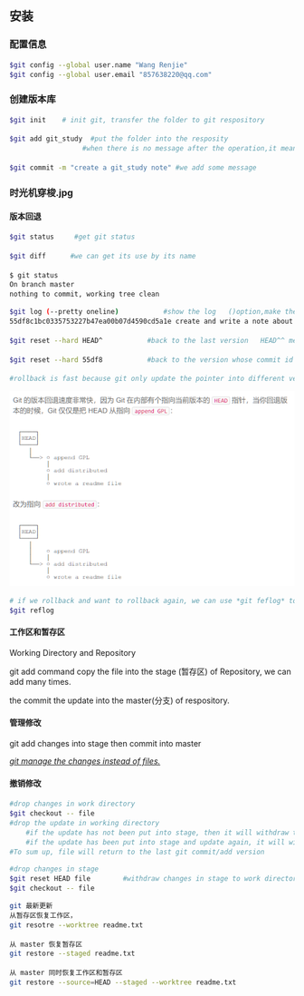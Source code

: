 ## 安装

### 配置信息

```bash
$git config --global user.name "Wang Renjie"
$git config --global user.email "857638220@qq.com"
```

### 创建版本库

```bash
$git init    # init git, transfer the folder to git respository

$git add git_study  #put the folder into the resposity
				  #when there is no message after the operation,it means success
				  
$git commit -m "create a git_study note" #we add some message

```

### 时光机穿梭.jpg

#### 版本回退

```bash
$git status     #get git status

$git diff      #we can get its use by its name

$ git status
On branch master
nothing to commit, working tree clean

```

```bash
$git log (--pretty oneline)           #show the log   ()option,make the log all in one line
55df8c1bc0335753227b47ea00b07d4590cd5a1e create and write a note about git     #55dfbalabala  is commit id

$git reset --hard HEAD^           #back to the last version   HEAD^^ means last last version,   HEAD~100  last 100 version

$git reset --hard 55df8           #back to the version whose commit id is 55df8c etc

#rollback is fast because git only update the pointer into different version
```

![image-20210812163929600](git.assets/image-20210812163929600.png)

```bash
# if we rollback and want to rollback again, we can use *git feflog* to get our command history the we can get the commit id.
$git reflog
```



#### 工作区和暂存区

Working Directory and Repository

git add command copy the file into the stage (暂存区) of Repository, we can add many times.

the  commit the update into the master(分支) of  respository.



#### 管理修改

git add changes into stage then commit into master

<u>*git manage the changes instead of files.*</u>



#### 撤销修改

```bash
#drop changes in work directory
$git checkout -- file     
#drop the update in working directory
	#if the update has not been put into stage, then it will withdraw to the respository version.
	#if the update has been put into stage and update again, it will withdraw to stage version.
#To sum up, file will return to the last git commit/add version
```

```bash
#drop changes in stage
$git reset HEAD file        #withdraw changes in stage to work directory
$git checkout -- file
```



```bash
git 最新更新
从暂存区恢复工作区，
git resotre --worktree readme.txt

从 master 恢复暂存区 
git restore --staged readme.txt

从 master 同时恢复工作区和暂存区
git restore --source=HEAD --staged --worktree readme.txt
```



